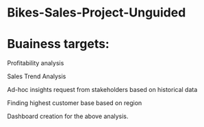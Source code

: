 # Bikes-Sales-Project-Unguided

# Buainess targets:

Profitability analysis

Sales Trend Analysis

Ad-hoc insights request from stakeholders based on historical data

Finding highest customer base based on region


Dashboard creation for the above analysis. 
